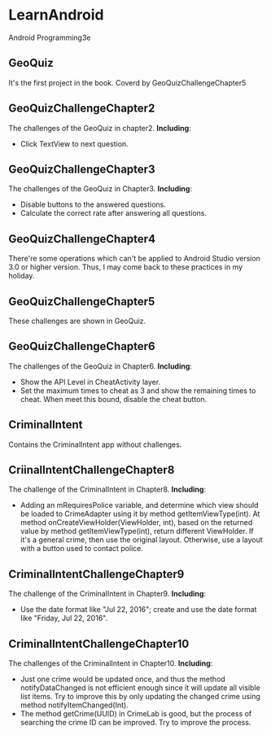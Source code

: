 # LearnAndroid
Android Programming3e

## GeoQuiz
It's the first project in the book.
Coverd by GeoQuizChallengeChapter5

## GeoQuizChallengeChapter2
The challenges of the GeoQuiz in chapter2. **Including**:
- Click TextView to next question.

## GeoQuizChallengeChapter3
The challenges of the GeoQuiz in Chapter3. **Including**:
- Disable buttons to the answered questions.
- Calculate the correct rate after answering all questions.

## GeoQuizChallengeChapter4
There're some operations which can't be applied to Android Studio version 3.0 or higher version. Thus, I may come back to these practices in my holiday.

## GeoQuizChallengeChapter5
These challenges are shown in GeoQuiz.

## GeoQuizChallengeChapter6
The challenges of the GeoQuiz in Chapter6. **Including**:
- Show the API Level in CheatActivity layer.
- Set the maximum times to cheat as 3 and show the remaining times to cheat. When meet this bound, disable the cheat button.

## CriminalIntent
Contains the CriminalIntent app without challenges.

## CriinalIntentChallengeChapter8
The challenge of the CriminalIntent in Chapter8. **Including**:
- Adding an mRequiresPolice variable, and determine which view should be loaded to CrimeAdapter using it by method getItemViewType(int). At method onCreateViewHolder(ViewHolder, int), based on the returned value by method getItemViewType(int), return different ViewHolder. If it's a general crime, then use the original layout. Otherwise, use a layout with a button used to contact police.

## CriminalIntentChallengeChapter9
The challenge of the CriminalIntent in Chapter9. **Including**:
- Use the date format like "Jul 22, 2016"; create and use the date format like "Friday, Jul 22, 2016".

## CriminalIntentChallengeChapter10
The challenges of the CriminalIntent in Chapter10. **Including**:
- Just one crime would be updated once, and thus the method notifyDataChanged is not efficient enough since it will update all visible list items. Try to improve this by only updating the changed crime using method notifyItemChanged(Int).
- The method getCrime(UUID) in CrimeLab is good, but the process of searching the crime ID can be improved. Try to improve the process.
